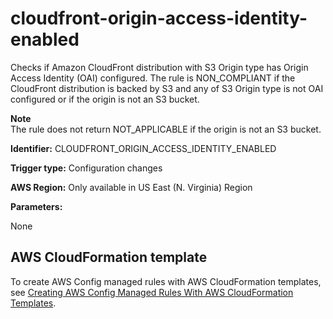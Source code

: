 # cloudfront\-origin\-access\-identity\-enabled<a name="cloudfront-origin-access-identity-enabled"></a>

Checks if Amazon CloudFront distribution with S3 Origin type has Origin Access Identity \(OAI\) configured\. The rule is NON\_COMPLIANT if the CloudFront distribution is backed by S3 and any of S3 Origin type is not OAI configured or if the origin is not an S3 bucket\.

**Note**  
The rule does not return NOT\_APPLICABLE if the origin is not an S3 bucket\.

**Identifier:** CLOUDFRONT\_ORIGIN\_ACCESS\_IDENTITY\_ENABLED

**Trigger type:** Configuration changes

**AWS Region:** Only available in US East \(N\. Virginia\) Region

**Parameters:**

None  

## AWS CloudFormation template<a name="w2aac12c31c27b9c81c17"></a>

To create AWS Config managed rules with AWS CloudFormation templates, see [Creating AWS Config Managed Rules With AWS CloudFormation Templates](aws-config-managed-rules-cloudformation-templates.md)\.
